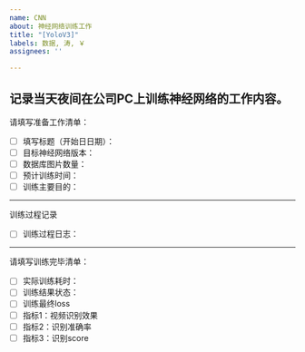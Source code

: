 ```yaml
---
name: CNN
about: 神经网络训练工作
title: "[YoloV3]"
labels: 数据, 涛, ￥
assignees: ''

---
```


记录当天夜间在公司PC上训练神经网络的工作内容。
---
请填写准备工作清单：
- [ ] 填写标题（开始日日期）：
- [ ] 目标神经网络版本：
- [ ] 数据库图片数量：
- [ ] 预计训练时间：
- [ ] 训练主要目的：
---
训练过程记录
- [ ] 训练过程日志：
---
请填写训练完毕清单：
- [ ] 实际训练耗时：
- [ ] 训练结果状态：
- [ ] 训练最终loss
- [ ] 指标1：视频识别效果
- [ ] 指标2：识别准确率
- [ ] 指标3：识别score

